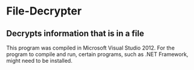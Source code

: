 # File-Decrypter
Decrypts information that is in a file
--------------------------------------------------

This program was compiled in Microsoft Visual Studio 2012.  For the program to compile and run, certain programs, such as .NET Framework, might need to be installed.
